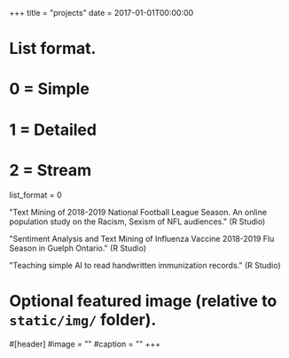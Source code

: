 +++
title = "projects"
date = 2017-01-01T00:00:00

# List format.
#   0 = Simple
#   1 = Detailed
#   2 = Stream
list_format = 0

"Text Mining of 2018-2019 National Football League Season. An online population study on the Racism, Sexism of NFL audiences." (R Studio)

"Sentiment Analysis and Text Mining of Influenza Vaccine 2018-2019 Flu Season in Guelph Ontario." (R Studio)

"Teaching simple AI to read handwritten immunization records." (R Studio)

# Optional featured image (relative to `static/img/` folder).
#[header]
#image = ""
#caption = ""
+++

